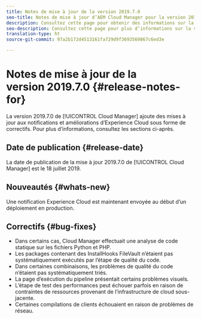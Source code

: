 ```yaml
---
title: Notes de mise à jour de la version 2019.7.0
seo-title: Notes de mise à jour d’AEM Cloud Manager pour la version 2019.7.0
description: Consultez cette page pour obtenir des informations sur la version 2019.7.0 de Cloud Manager.
seo-description: Consultez cette page pour plus d’informations sur la version 2019.7.0 d’AEM Cloud Manager.
translation-type: ht
source-git-commit: 97a2b172d4513161fa729d9f3693569867c6ed3e

---
```


# Notes de mise à jour de la version 2019.7.0 {#release-notes-for}

La version 2019.7.0 de [!UICONTROL Cloud Manager] ajoute des mises à jour aux notifications et améliorations d’Experience Cloud sous forme de correctifs. Pour plus d’informations, consultez les sections ci-après.

## Date de publication {#release-date}

La date de publication de la mise à jour 2019.7.0 de [!UICONTROL Cloud Manager] est le 18 juillet 2019.

## Nouveautés {#whats-new}

Une notification Experience Cloud est maintenant envoyée au début d’un déploiement en production.

## Correctifs {#bug-fixes}

* Dans certains cas, Cloud Manager effectuait une analyse de code statique sur les fichiers Python et PHP.
* Les packages contenant des InstallHooks FileVault n’étaient pas systématiquement exécutés par l’étape de qualité du code.
* Dans certaines combinaisons, les problèmes de qualité du code n’étaient pas systématiquement triés.
* La page d’exécution du pipeline présentait certains problèmes visuels.
* L’étape de test des performances peut échouer parfois en raison de contraintes de ressources provenant de l’infrastructure de cloud sous-jacente.
* Certaines compilations de clients échouaient en raison de problèmes de réseau.